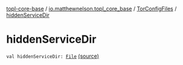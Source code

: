 [topl-core-base](../../index.md) / [io.matthewnelson.topl_core_base](../index.md) / [TorConfigFiles](index.md) / [hiddenServiceDir](./hidden-service-dir.md)

# hiddenServiceDir

`val hiddenServiceDir: `[`File`](https://docs.oracle.com/javase/6/docs/api/java/io/File.html) [(source)](https://github.com/05nelsonm/TorOnionProxyLibrary-Android/blob/master/topl-core-base/src/main/java/io/matthewnelson/topl_core_base/TorConfigFiles.kt#L112)